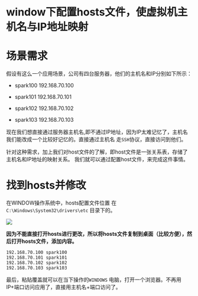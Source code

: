 # window下配置hosts文件，使虚拟机主机名与IP地址映射

# 场景需求

假设有这么一个应用场景，公司有四台服务器，他们的主机名和IP分别如下所示：

- spark100 192.168.70.100

- spark101 192.168.70.101

- spark102 192.168.70.102

- spark103 192.168.70.103

现在我们想直接通过服务器主机名,即不通过IP地址，因为IP太难记忆了，主机名我们能改成一个比较好记忆的。直接通过主机名 走`SSH`协议，直接访问到他们。 



针对这种需求，加上我们对host文件的了解，即host文件是一张关系表，存储了主机名和IP地址的映射关系。 我们就可以通过配置host文件，来完成这件事情。



# 找到hosts并修改

在WINDOW操作系统中，hosts配置文件位置 在 `C:\Windows\System32\drivers\etc` 目录下的。





![](https://blogwnx-bucket.oss-cn-beijing.aliyuncs.com/img/image-20231218212043066-17029056440771.png)





**因为不能直接打开hosts进行更改，所以将hosts文件复制到桌面（比较方便），然后打开hosts文件，添加内容。**

```
192.168.70.100 spark100 
192.168.70.101 spark101 
192.168.70.102 spark102 
192.168.70.103 spark103
```

最后，粘贴覆盖就可以在当下操作的`WINDOWS` 电脑，打开一个浏览器。不再用IP+端口访问应用了，直接用主机名+端口访问了。